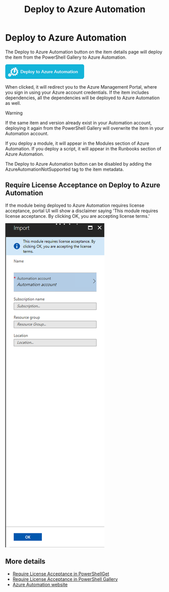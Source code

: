 ﻿---
ms.date:  06/12/2017
contributor:  JKeithB
keywords:  gallery,powershell,cmdlet,psgallery
title:  Deploy to Azure Automation
---
# Deploy to Azure Automation

The Deploy to Azure Automation button on the item details page will deploy the item from the PowerShell Gallery to Azure Automation.

![Deploy to Azure Automation Button](../../Images/DeployToAzureAutomationButton.png)

When clicked, it will redirect you to the Azure Management Portal, where you sign in using your Azure account credentials.
If the item includes dependencies, all the dependencies will be deployed to Azure Automation as well.

> [!WARNING]
> If the same item and version already exist in your Automation account,
> deploying it again from the PowerShell Gallery will overwrite the item in your Automation account.

If you deploy a module, it will appear in the Modules section of Azure Automation.  If you deploy a script,
it will appear in the Runbooks section of Azure Automation.

The Deploy to Azure Automation button can be disabled by adding the AzureAutomationNotSupported tag to the item metadata.

## Require License Acceptance on Deploy to Azure Automation

If the module being deployed to Azure Automation requires license acceptance, portal UI will show a disclaimer saying 'This module requires license acceptance. By clicking OK, you are accepting license terms.'

![Deploy to Azure Automation Requires License Acceptance](../../Images/DeployToAzureAutomationRequireLicenseAcceptanceDisclaimer.png)

## More details

- [Require License Acceptance in PowerShellGet](../../concepts/module-license-acceptance.md)
- [Require License Acceptance in PowerShell Gallery](items-that-require-license-acceptance.md)
- [Azure Automation website](http://azure.microsoft.com/services/automation/)
